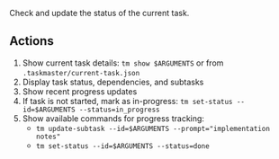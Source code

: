 Check and update the status of the current task.

## Actions

1. Show current task details: `tm show $ARGUMENTS` or from `.taskmaster/current-task.json`
2. Display task status, dependencies, and subtasks
3. Show recent progress updates
4. If task is not started, mark as in-progress: `tm set-status --id=$ARGUMENTS --status=in_progress`
5. Show available commands for progress tracking:
   - `tm update-subtask --id=$ARGUMENTS --prompt="implementation notes"`
   - `tm set-status --id=$ARGUMENTS --status=done`